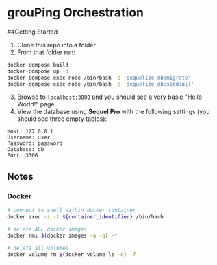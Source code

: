 # grouPing Orchestration

##Getting Started

1. Clone this repo into a folder
2. From that folder run: 
```sh
docker-compose build
docker-compose up -d
docker-compose exec node /bin/bash -c 'sequelize db:migrate'
docker-compose exec node /bin/bash -c 'sequelize db:seed:all'
```
3. Browse to `localhost:3000` and you should see a very basic "Hello World!" page.
4. View the database using **Sequel Pro** with the following settings (you should see three empty tables):
```
Host: 127.0.0.1
Username: user
Password: password
Database: db
Port: 3306
```

## Notes

### Docker

```sh
# connect to shell within docker container
docker exec -i -t ${container_identifier} /bin/bash

# delete ALL docker images
docker rmi $(docker images -a -q) -f

# delete all volumes
docker volume rm $(docker volume ls -q) -f
```
